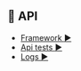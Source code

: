 ## :white_flower: API

* [Framework :arrow_forward:](5_Docs_frameworks.md)
* [Api tests :arrow_forward:](5_Docs_ApiTests.md)
* [Logs :arrow_forward:](5_Docs_Logs.md)
